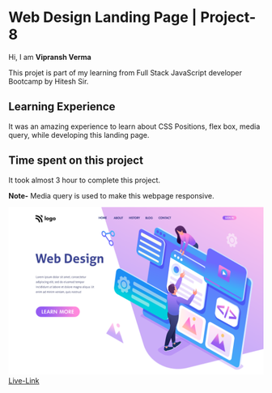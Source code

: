 # Web Design Landing Page | Project-8
Hi, I am **Vipransh Verma**

This projet is part of my learning from Full Stack JavaScript developer Bootcamp by Hitesh Sir.

## Learning Experience
It was an amazing experience to learn about  CSS Positions, flex box, media query, while developing this landing page.

## Time spent on this project
It took almost 3 hour to complete  this project.

**Note-**  Media query is used to make this webpage responsive.

![image](images/web%20design%20landing%20page.png)
[Live-Link](https://web-design-landingpage.netlify.app/)